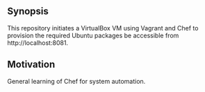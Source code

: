 ## Synopsis

This repository initiates a VirtualBox VM using Vagrant and Chef to provision the required Ubuntu packages be accessible from http://localhost:8081.

## Motivation

General learning of Chef for system automation.